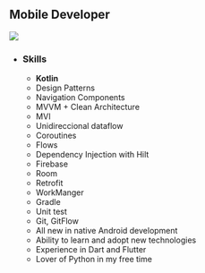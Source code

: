 ## Mobile Developer 
![](https://github.com/jander96/private_policy/blob/main/l.png)

- ### Skills
	- **Kotlin**
	- Design Patterns
	- Navigation Components
	- MVVM + Clean Architecture
	- MVI 
	- Unidireccional dataflow
	- Coroutines 
	- Flows
	- Dependency Injection with Hilt
	- Firebase 
	- Room 
	- Retrofit
	- WorkManger
	- Gradle
	- Unit test
	- Git, GitFlow
	- All new in native Android development
	- Ability to learn and adopt new technologies
	- Experience in Dart and Flutter
	- Lover of Python in my free time

<!--
**jander96/jander96** is a ✨ _special_ ✨ repository because its `README.md` (this file) appears on your GitHub profile.

Here are some ideas to get you started:

- 🔭 I’m currently working on ...
- 🌱 I’m currently learning ...
- 👯 I’m looking to collaborate on ...
- 🤔 I’m looking for help with ...
- 💬 Ask me about ...
- 📫 How to reach me: ...
- 😄 Pronouns: ...
- ⚡ Fun fact: ...
-->

